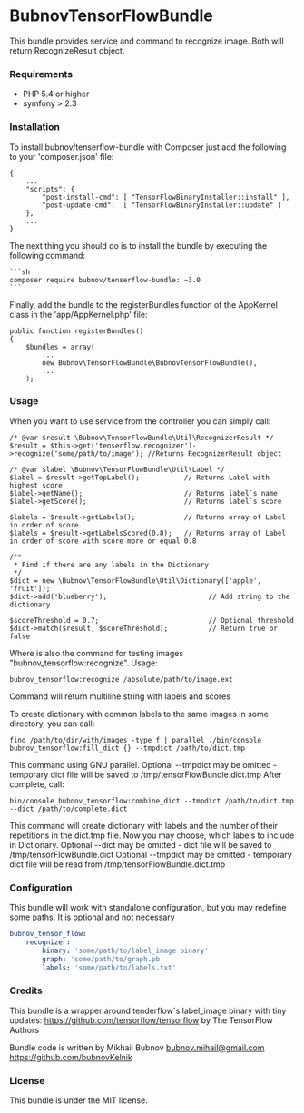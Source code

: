 BubnovTensorFlowBundle
=================

This bundle provides service and command to recognize image.
Both will return RecognizeResult object.

### Requirements

- PHP 5.4 or higher
- symfony > 2.3 


### Installation

To install bubnov/tenserflow-bundle with Composer just add the following to your 'composer.json' file:

    {
        ...
        "scripts": {
            "post-install-cmd": [ "TensorFlowBinaryInstaller::install" ],
            "post-update-cmd":  [ "TensorFlowBinaryInstaller::update" ]
        },
        ...
    }

The next thing you should do is to install the bundle by executing the following command:

    ```sh
    composer require bubnov/tenserflow-bundle: ~3.0
    ```

Finally, add the bundle to the registerBundles function of the AppKernel class in the 'app/AppKernel.php' file:

    public function registerBundles()
    {
        $bundles = array(
            ...
            new Bubnov\TensorFlowBundle\BubnovTensorFlowBundle(),
            ...
        );

### Usage

When you want to use service from the controller you can simply call:

    /* @var $result \Bubnov\TensorFlowBundle\Util\RecognizerResult */
    $result = $this->get('tenserflow.recognizer')->recognize('some/path/to/image'); //Returns RecognizerResult object

    /* @var $label \Bubnov\TensorFlowBundle\Util\Label */
    $label = $result->getTopLabel();           // Returns Label with highest score
    $label->getName();                         // Returns label`s name
    $label->getScore();                        // Returns label`s score

    $labels = $result->getLabels();            // Returns array of Label in order of score.
    $labels = $result->getLabelsScored(0.8);   // Returns array of Label in order of score with score more or equal 0.8

    /**
     * Find if there are any labels in the Dictionary
     */
    $dict = new \Bubnov\TensorFlowBundle\Util\Dictionary(['apple', 'fruit']);
    $dict->add('blueberry');                         // Add string to the dictionary
    
    $scoreThreshold = 0.7;                           // Optional threshold
    $dict->match($result, $scoreThreshold);          // Return true or false

Where is also the command for testing images "bubnov_tensorflow:recognize". Usage:

    bubnov_tensorflow:recognize /absolute/path/to/image.ext

Command will return multiline string with labels and scores

To create dictionary with common labels to the same images in some directory, you can call:

    find /path/to/dir/with/images -type f | parallel ./bin/console bubnov_tensorflow:fill_dict {} --tmpdict /path/to/dict.tmp

This command using GNU parallel. Optional --tmpdict may be omitted - temporary dict file will be saved to /tmp/tensorFlowBundle.dict.tmp
After complete, call:

    bin/console bubnov_tensorflow:combine_dict --tmpdict /path/to/dict.tmp --dict /path/to/complete.dict

This command will create dictionary with labels and the number of their repetitions in the dict.tmp file.
Now you may choose, which labels to include in Dictionary.
Optional --dict may be omitted - dict file will be saved to /tmp/tensorFlowBundle.dict
Optional --tmpdict may be omitted - temporary dict file will be read from /tmp/tensorFlowBundle.dict.tmp


### Configuration

This bundle will work with standalone configuration, but you may redefine some paths. It is optional and not necessary

```yml
bubnov_tensor_flow:
    recognizer:
        binary: 'some/path/to/label_image binary'
        graph: 'some/path/to/graph.pb'
        labels: 'some/path/to/labels.txt'

```


### Credits

This bundle is a wrapper around tenderflow`s label_image binary with tiny updates:
https://github.com/tensorflow/tensorflow by The TensorFlow Authors

Bundle code is written by Mikhail Bubnov
bubnov.mihail@gmail.com
https://github.com/bubnovKelnik


### License

This bundle is under the MIT license.
